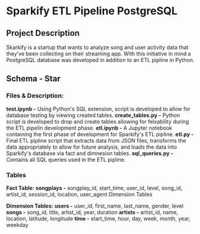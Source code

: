 # Sparkify ETL Pipeline PostgreSQL

## Project Description

Skarkify is a startup that wants to analyze song and user activity data that they've been collecting on their streaming app. With this initiative in mind a PostgreSQL database was developed in addition to an ETL pipline in Python. 

## Schema - Star

### Files & Description:

**test.ipynb -**  Using Python's SQL extension, script is developed to allow for database testing by viewing created tables.
**create_tables.py -**  Python script is developed to drop and create tables allowing for felxability during the ETL pipelin development phase. 
**etl.ipynb -** A Jupyter notebook containing the first phase of development for Sparkify's ETL pipline.
**etl.py -** Final ETL pipline script that extracts data from JSON files, transforms the data appropriately to allow for future analysis, and loads the data into Sparkify's database via fact and dimnesion tables.
**sql_queries.py -** Contains all SQL queries used in the ETL pipline.

### Tables

**Fact Table:**
**songplays -** songplay_id, start_time, user_id, level, song_id, artist_id, session_id, location, user_agent
Dimension Tables

**Dimension Tables:**
**users -** user_id, first_name, last_name, gender, level
**songs -** song_id, title, artist_id, year, duration
**artists -** artist_id, name, location, latitude, longitude
**time -** start_time, hour, day, week, month, year, weekday

